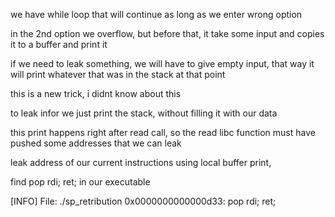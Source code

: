 
we have while loop that will continue as long as we enter wrong option

in the 2nd  option we overflow, but before that, it take some input and copies it to a buffer and print it

if we need to leak something, we will have to give empty input, that way it will print whatever that was in the stack at that point

this is a new trick, i didnt know about this 

to leak infor we just print the stack, without filling it with our data

this print happens right after read call, so the read libc function must have pushed some addresses that we can leak


leak address of our current instructions using local buffer print,

find pop rdi; ret; in our executable

[INFO] File: ./sp_retribution
0x0000000000000d33: pop rdi; ret; 

